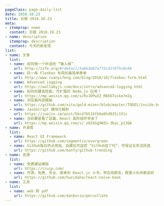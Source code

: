 ```yaml
---
pageClass: page-daily-list
date: 2018.10.23
title: 日报 2018.10.23
meta:
- itemprop: name
  content: 日报 2018.10.23
- name: description
  itemprop: description
  content: 今天的新发现
list:
- name: 文章
  list:
  - name: 如何做一个听话的 “输入框”
    url: http://zzfe.org/#/detail/5a8e3e67e772cd17475c8c6b
  - name: 阮一峰 Flexbox 布局的最简单表单
    url: http://www.ruanyifeng.com/blog/2018/10/flexbox-form.html
  - name: Advanced Logging
    url: https://wallabyjs.com/docs/intro/advanced-logging.html
  - name: 如何创建高性能、可扩展的 Node.js 应用？
    url: https://mp.weixin.qq.com/s/RvJDPw2Z_RD66Tuike7mIg
  - name: 浏览器内部揭秘
    url: https://github.com/xitu/gold-miner/blob/master/TODO1/inside-browser-part4.md
  - name: JavaScript 模块化解析
    url: https://juejin.im/post/5bcd76516fb9a05d035c151c
  - name: 当初要是看了这篇，React 高阶组件早会了
    url: https://mp.weixin.qq.com/s/_zQZ4Gg9WIG-3byL_p13QA
- name: 开源库
  list:
  - name: React UI Framework
    url: https://github.com/segmentio/evergreen
  - name: GitHub每日热点爬虫，自建后可监控 “GitHub挂了吗”，可保证全年活跃度
    url: https://github.com/bonfy/github-trending
- name: 资源
  list: 
  - name: 免费建站模板
    url: https://cruip.com/
  - name: 开源、免费、专业、简单的 React.js 小书，带在线联系，群里小伙伴都说好
    url: https://github.com/huzidaha/react-naive-book
- name: 工具
  list:
  - name: web 转 pdf
    url: https://github.com/danburzo/percollate
---
```


<daily-list v-bind="$page.frontmatter"/>
